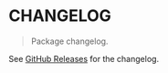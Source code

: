 # CHANGELOG

> Package changelog.

See [GitHub Releases](https://github.com/stdlib-js/utils-property-symbols/releases) for the changelog.